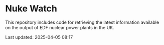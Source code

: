 # Nuke Watch

This repository includes code for retrieving the latest information available on the output of EDF nuclear power plants in the UK.

Last updated: 2025-04-05 08:17